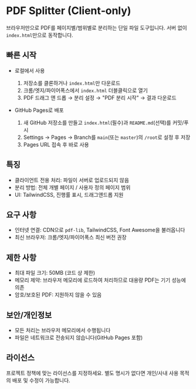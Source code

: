 # PDF Splitter (Client‑only)

브라우저만으로 PDF를 페이지별/범위별로 분리하는 단일 파일 도구입니다. 서버 없이 `index.html`만으로 동작합니다.

## 빠른 시작

- 로컬에서 사용
  1. 저장소를 클론하거나 `index.html`만 다운로드
  2. 크롬/엣지/파이어폭스에서 `index.html` 더블클릭으로 열기
  3. PDF 드래그 앤 드롭 → 분리 설정 → "PDF 분리 시작" → 결과 다운로드

- GitHub Pages로 배포
  1. 새 GitHub 저장소를 만들고 `index.html`(필수)과 `README.md`(선택)를 커밋/푸시
  2. Settings → Pages → Branch를 `main`(또는 `master`)의 `/root`로 설정 후 저장
  3. Pages URL 접속 후 바로 사용

## 특징
- 클라이언트 전용 처리: 파일이 서버로 업로드되지 않음
- 분리 방법: 전체 개별 페이지 / 사용자 정의 페이지 범위
- UI: TailwindCSS, 진행률 표시, 드래그앤드롭 지원

## 요구 사항
- 인터넷 연결: CDN으로 `pdf-lib`, TailwindCSS, Font Awesome을 불러옵니다
- 최신 브라우저: 크롬/엣지/파이어폭스 최신 버전 권장


## 제한 사항
- 최대 파일 크기: 50MB (코드 상 제한)
- 메모리 제약: 브라우저 메모리에 로드하여 처리하므로 대용량 PDF는 기기 성능에 의존
- 암호/보호된 PDF: 지원하지 않을 수 있음

## 보안/개인정보
- 모든 처리는 브라우저 메모리에서 수행됩니다
- 파일은 네트워크로 전송되지 않습니다(GitHub Pages 포함)


## 라이선스
프로젝트 정책에 맞는 라이선스를 지정하세요. 별도 명시가 없다면 개인/사내 사용 목적의 배포 및 수정이 가능합니다.
